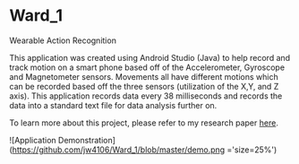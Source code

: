 # Ward_1
Wearable Action Recognition

This application was created using Android Studio (Java) to help record and track motion on a smart phone based off of the 
Accelerometer, Gyroscope and Magnetometer sensors. Movements all have different motions which can be recorded based off the 
three sensors (utilization of the X,Y, and Z axis). This application records data every 38 milliseconds and records the data
into a standard text file for data analysis further on. 

To learn more about this project, please refer to my research paper [here](https://www.google.com).

![Application Demonstration](https://github.com/jw4106/Ward_1/blob/master/demo.png ='size=25%')

